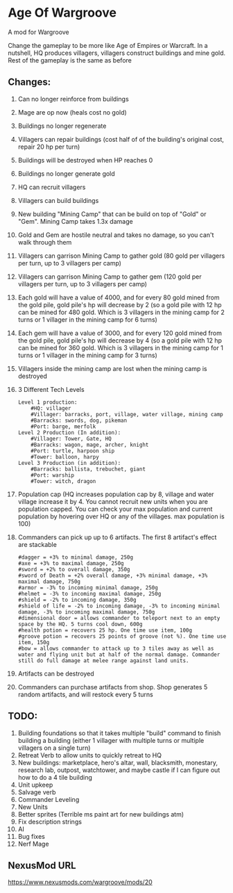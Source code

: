 # Age Of Wargroove
A mod for Wargroove

Change the gameplay to be more like Age of Empires or Warcraft. In a nutshell, HQ produces villagers, villagers construct buildings and mine gold. Rest of the gameplay is the same as before

## Changes:
1. Can no longer reinforce from buildings
1. Mage are op now (heals cost no gold)
1. Buildings no longer regenerate
1. Villagers can repair buildings (cost half of of the building's original cost, repair 20 hp per turn)
1. Buildings will be destroyed when HP reaches 0
1. Buildings no longer generate gold
1. HQ can recruit villagers
1. Villagers can build buildings
1. New building "Mining Camp" that can be build on top of "Gold" or "Gem". Mining Camp takes 1.3x damage
1. Gold and Gem are hostile neutral and takes no damage, so you can't walk through them
1. Villagers can garrison Mining Camp to gather gold (80 gold per villagers per turn, up to 3 villagers per camp)
1. Villagers can garrison Mining Camp to gather gem (120 gold per villagers per turn, up to 3 villagers per camp)
1. Each gold will have a value of 4000, and for every 80 gold mined from the gold pile, gold pile's hp will decrease by 2 (so a gold pile with 12 hp can be mined for 480 gold. Which is 3 villagers in the mining camp for 2 turns or 1 villager in the mining camp for 6 turns)
1. Each gem will have a value of 3000, and for every 120 gold mined from the gold pile, gold pile's hp will decrease by 4 (so a gold pile with 12 hp can be mined for 360 gold. Which is 3 villagers in the mining camp for 1 turns or 1 villager in the mining camp for 3 turns)
1. Villagers inside the mining camp are lost when the mining camp is destroyed
1. 3 Different Tech Levels
    ```
    Level 1 production:
        #HQ: villager
        #Villager: barracks, port, village, water village, mining camp
        #Barracks: swords, dog, pikeman
        #Port: barge, merfolk
    Level 2 Production (In addition):
        #Villager: Tower, Gate, HQ
        #Barracks: wagon, mage, archer, knight
        #Port: turtle, harpoon ship
        #Tower: balloon, harpy
    Level 3 Production (in addition):
        #Barracks: ballista, trebuchet, giant
        #Port: warship
        #Tower: witch, dragon
    ```

1. Population cap (HQ increases population cap by 8, village and water village increase it by 4. You cannot recruit new units when you are population capped. You can check your max population and current population by hovering over HQ or any of the villages. max population is 100)
1. Commanders can pick up up to 6 artifacts. The first 8 artifact's effect are stackable
    ```
    #dagger = +3% to minimal damage, 250g
    #axe = +3% to maximal damage, 250g
    #sword = +2% to overall damage, 350g
    #sword of Death = +2% overall damage, +3% minimal damage, +3% maximal damage, 750g
    #armor = -3% to incoming minimal damage, 250g
    #helmet = -3% to incoming maximal damage, 250g
    #shield = -2% to incoming damage, 350g
    #shield of life = -2% to incoming damage, -3% to incoming minimal damage, -3% to incoming maximal damage, 750g
    #dimensional door = allows commander to teleport next to an empty space by the HQ. 5 turns cool down, 600g
    #health potion = recovers 25 hp. One time use item, 100g
    #groove potion = recovers 25 points of groove (not %). One time use item, 150g
    #bow = allows commander to attack up to 3 tiles away as well as water and flying unit but at half of the normal damage. Commander still do full damage at melee range against land units.
    ```
1. Artifacts can be destroyed
1. Commanders can purchase artifacts from shop. Shop generates 5 random artifacts, and will restock every 5 turns

## TODO:
1. Building foundations so that it takes multiple "build" command to finish building a building (either 1 villager with multiple turns or multiple villagers on a single turn)
1. Retreat Verb to allow units to quickly retreat to HQ
1. New buildings: marketplace, hero's altar, wall, blacksmith, monestary, research lab, outpost, watchtower, and maybe castle if I can figure out how to do a 4 tile building
1. Unit upkeep
1. Salvage verb
1. Commander Leveling
1. New Units
1. Better sprites (Terrible ms paint art for new buildings atm)
1. Fix description strings
1. AI
1. Bug fixes
1. Nerf Mage

## NexusMod URL
https://www.nexusmods.com/wargroove/mods/20
